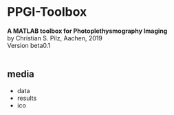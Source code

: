 
# PPGI-Toolbox
<b>A MATLAB toolbox for Photoplethysmography Imaging</b><br>
by Christian S. Pilz, Aachen, 2019<br>
Version beta0.1
<br>
<br>

## media

- data
- results
- ico
